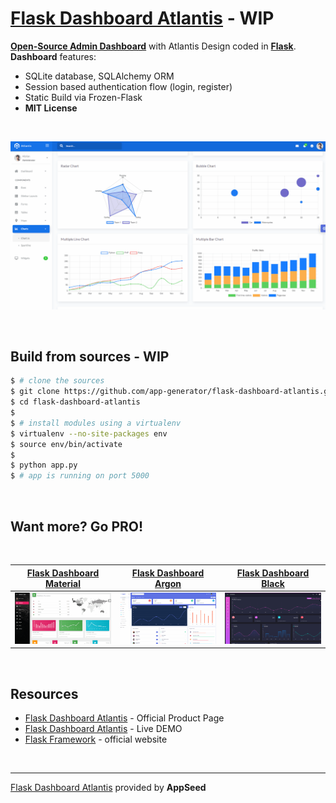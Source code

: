 # [Flask Dashboard Atlantis](https://appseed.us/admin-dashboards/flask-dashboard-atlantis) - WIP

**[Open-Source Admin Dashboard](https://appseed.us/admin-dashboards/open-source)** with Atlantis Design coded in **[Flask](https://palletsprojects.com/p/flask/)**. **Dashboard** features:

- SQLite database, SQLAlchemy ORM
- Session based authentication flow (login, register)
- Static Build via Frozen-Flask
- **MIT License**

<br />

![Flask Dashboard Atlantis - Open-Source Admin Panel](https://raw.githubusercontent.com/app-generator/static/master/products/flask-dashboard-atlantis-intro.gif)

<br />

## Build from sources - WIP

```bash
$ # clone the sources
$ git clone https://github.com/app-generator/flask-dashboard-atlantis.git
$ cd flask-dashboard-atlantis
$
$ # install modules using a virtualenv
$ virtualenv --no-site-packages env
$ source env/bin/activate
$
$ python app.py
$ # app is running on port 5000
```

<br />

## Want more? Go PRO!

<br />

| [Flask Dashboard Material](https://appseed.us/admin-dashboards/flask-dashboard-material-pro) | [Flask Dashboard Argon](https://appseed.us/admin-dashboards/flask-dashboard-argon-pro) | [Flask Dashboard Black](https://appseed.us/admin-dashboards/flask-dashboard-black-pro) |
| --- | --- | --- |
| [![Flask Dashboard Material PRO](https://raw.githubusercontent.com/app-generator/static/master/products/flask-dashboard-material-pro-intro.gif)](https://appseed.us/admin-dashboards/flask-dashboard-material-pro)  | [![Flask Dashboard Argon PRO](https://raw.githubusercontent.com/app-generator/static/master/products/flask-dashboard-argon-pro-intro.gif)](https://appseed.us/admin-dashboards/flask-dashboard-argon-pro) | [![Flask Dashboard Black PRO](https://raw.githubusercontent.com/app-generator/static/master/products/flask-dashboard-black-pro-intro.gif)](https://appseed.us/admin-dashboards/flask-dashboard-black-pro)

<br />

## Resources

- [Flask Dashboard Atlantis](https://appseed.us/admin-dashboards/flask-dashboard-atlantis) - Official Product Page
- [Flask Dashboard Atlantis](https://flask-dashboard-atlantis.appseed.us/) - Live DEMO
- [Flask Framework](https://palletsprojects.com/p/flask/) - official website
 
<br />
 
---
[Flask Dashboard Atlantis](https://appseed.us/admin-dashboards/flask-dashboard-atlantis) provided by **AppSeed**

